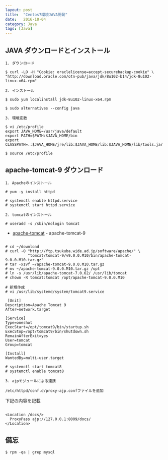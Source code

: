 ```yaml
---
layout: post
title:  "Centos7環境JAVA開発"
date:   2016-10-04 
category: Java
tags: [Java]
---
```


## JAVA ダウンロードとインストール

    1. ダウンロード

~~~
$ curl -LO -H "Cookie: oraclelicense=accept-securebackup-cookie" \
"http://download.oracle.com/otn-pub/java/jdk/8u102-b14/jdk-8u102-linux-x64.rpm"    

~~~
    2. インストール

~~~
$ sudo yum localinstall jdk-8u102-linux-x64.rpm 
   
$ sudo alternatives --config java

~~~
    3. 環境変数

~~~
$ vi /etc/profile
export JAVA_HOME=/usr/java/default
export PATH=$PATH:$JAVA_HOME/bin
export CLASSPATH=.:$JAVA_HOME/jre/lib:$JAVA_HOME/lib:$JAVA_HOME/lib/tools.jar

$ source /etc/profile

~~~

## apache-tomcat-9 ダウンロード

    1. Apacheのインストール

~~~
# yum -y install httpd

# systemctl enable httpd.service
# systemctl start httpd.service

~~~

    2. tomcatのインストール

~~~   
# useradd -s /sbin/nologin tomcat

~~~      

- [apache-tomcat](http://tomcat.apache.org/download-90.cgi) - apache-tomcat-9

~~~  

# cd ~/download
# curl -O "http://ftp.tsukuba.wide.ad.jp/software/apache/" \
          "tomcat/tomcat-9/v9.0.0.M10/bin/apache-tomcat-9.0.0.M10.tar.gz"  
# tar -xzvf ~/apache-tomcat-9.0.0.M10.tar.gz
# mv ~/apache-tomcat-9.0.0.M10.tar.gz /opt
# ln -s /usr/lib/apache-tomcat-7.0.62/ /usr/lib/tomcat
# chown -R tomcat:tomcat /opt/apache-tomcat-9.0.0.M10

# 新規作成	
# vi /usr/lib/systemd/system/tomcat9.service

 [Unit]
Description=Apache Tomcat 9
After=network.target

[Service]
Type=oneshot
ExecStart=/opt/tomcat9/bin/startup.sh
ExecStop=/opt/tomcat9/bin/shutdown.sh
RemainAfterExit=yes
User=tomcat
Group=tomcat

[Install]
WantedBy=multi-user.target

# systemctl start tomcat8 
# systemctl enable tomcat8 

~~~  

    3. ajpモジュールによる連携

    /etc/httpd/conf.d/proxy-ajp.confファイルを追加

下記の内容を記載

~~~    

<Location /docs/>
  ProxyPass ajp://127.0.0.1:8009/docs/
</Location>

~~~    
## 備忘

~~~  
$ rpm -qa | grep mysql     

~~~  
